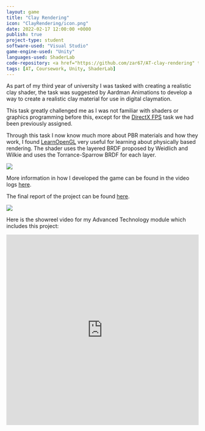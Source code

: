 ```yaml
---
layout: game
title: "Clay Rendering"
icon: "ClayRendering/icon.png"
date: 2022-02-17 12:00:00 +0000
publish: true
project-type: student
software-used: "Visual Studio"
game-engine-used: "Unity"
languages-used: ShaderLab
code-repository: <a href="https://github.com/zar67/AT-clay-rendering" target="_blank">GitHub</a>
tags: [AT, Coursework, Unity, ShaderLab]
---
```


As part of my third year of university I was tasked with creating a realistic clay shader, the task was suggested by Aardman Animations to develop a way to create a realistic clay material for use in digital claymation. 

This task greatly challenged me as I was not familiar with shaders or graphics programming before this, except for the <a href="https://zar67.github.io/Portfolio/games/2021-11-18-firectx-fps.html">DirectX FPS</a> task we had been previously assigned. 

Through this task I now know much more about PBR materials and how they work, I found <a href="https://learnopengl.com/PBR/Theory" target="_blank">LearnOpenGL</a> very useful for learning about physically based rendering. The shader uses the layered BRDF proposed by Weidlich and Wilkie and uses the Torrance-Sparrow BRDF for each layer.

<img src="{{ site.baseurl }}/assets/ClayRendering/unity-screenshot.png"/>

More information in how I developed the game can be found in the video logs <a href="https://youtube.com/playlist?list=PLFrr5q99QVCgQ9nvAoHRC83NKl4EfjXSu" target="_blank">here</a>.

The final report of the project can be found <a href="{{site.baseurl}}/assets/ClayRendering/ClayRendering-Report.pdf" target="_blank">here</a>.

<img src="{{ site.baseurl }}/assets/ClayRendering/torus-material.png"/>

Here is the showreel video for my Advanced Technology module which includes this project:
<div class="iframe-container">
<iframe width="100%" height="500" src="https://www.youtube.com/embed/mSP73pqTBzw?si=9Rcm0D7AMOSqAF5B" frameborder="0" allowfullscreen></iframe>
</div>